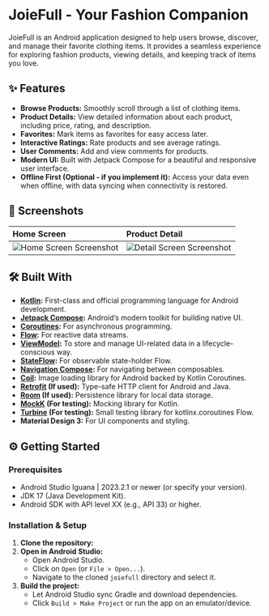 # JoieFull - Your Fashion Companion

JoieFull is an Android application designed to help users browse, discover, and manage their favorite clothing items. It provides a seamless experience for exploring fashion products, viewing details, and keeping track of items you love.

## ✨ Features

*   **Browse Products:** Smoothly scroll through a list of clothing items.
*   **Product Details:** View detailed information about each product, including price, rating, and description.
*   **Favorites:** Mark items as favorites for easy access later.
*   **Interactive Ratings:** Rate products and see average ratings.
*   **User Comments:** Add and view comments for products.
*   **Modern UI:** Built with Jetpack Compose for a beautiful and responsive user interface.
*   **Offline First (Optional - if you implement it):** Access your data even when offline, with data syncing when connectivity is restored.

## 📸 Screenshots

<!-- Add 2-3 compelling screenshots of your app in action. -->
<!-- Replace these with actual links to your images. You can upload them to your GitHub repo (e.g., in a /screenshots folder) or an image hosting service. -->

| Home Screen                                                                                         | Product Detail                             | 
|:----------------------------------------------------------------------------------------------------| :----------------------------------------- | 
| ![Home Screen Screenshot](https://i.postimg.cc/vHXSfsQv/Capture-d-e-cran-2025-07-11-a-11-15-29.png) | ![Detail Screen Screenshot](https://i.postimg.cc/qMp5NRdR/Capture-d-e-cran-2025-07-11-a-11-15-46.png) |

## 🛠️ Built With

*   **[Kotlin](https://kotlinlang.org/):** First-class and official programming language for Android development.
*   **[Jetpack Compose](https://developer.android.com/jetpack/compose):** Android’s modern toolkit for building native UI.
*   **[Coroutines](https://kotlinlang.org/docs/coroutines-overview.html):** For asynchronous programming.
*   **[Flow](https://kotlinlang.org/docs/flow.html):** For reactive data streams.
*   **[ViewModel](https://developer.android.com/topic/libraries/architecture/viewmodel):** To store and manage UI-related data in a lifecycle-conscious way.
*   **[StateFlow](https://developer.android.com/kotlin/flow/stateflow-and-sharedflow):** For observable state-holder Flow.
*   **[Navigation Compose](https://developer.android.com/jetpack/compose/navigation):** For navigating between composables.
*   **[Coil](https://coil-kt.github.io/coil/):** Image loading library for Android backed by Kotlin Coroutines.
*   **[Retrofit](https://square.github.io/retrofit/) (If used):** Type-safe HTTP client for Android and Java.
*   **[Room](https://developer.android.com/training/data-storage/room) (If used):** Persistence library for local data storage.
*   **[MockK](https://mockk.io/) (For testing):** Mocking library for Kotlin.
*   **[Turbine](https://github.com/cashapp/turbine) (For testing):** Small testing library for kotlinx.coroutines Flow.
*   **Material Design 3:** For UI components and styling.

## ⚙️ Getting Started

### Prerequisites

*   Android Studio Iguana | 2023.2.1 or newer (or specify your version).
*   JDK 17 (Java Development Kit).
*   Android SDK with API level XX (e.g., API 33) or higher.

### Installation & Setup

1.  **Clone the repository:**
2.  **Open in Android Studio:**
    *   Open Android Studio.
    *   Click on `Open` (or `File > Open...`).
    *   Navigate to the cloned `joiefull` directory and select it.
3.  **Build the project:**
    *   Let Android Studio sync Gradle and download dependencies.
    *   Click `Build > Make Project` or run the app on an emulator/device.